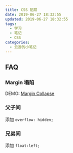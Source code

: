 ```yaml
---
title: CSS 陷阱
date: 2019-06-27 18:32:55
updated: 2019-06-27 18:32:55
tags:
  - 学习
  - 笔记
  - CSS
categories:
  - 云游的小笔记
---
```


<!-- more -->

## FAQ

### Margin 塌陷

DEMO: [Margin Collapse](https://codepen.io/YunYouJun/pen/WqXGpo)

### 父子间

添加 `overflow: hidden;`

### 兄弟间

添加 `float:left;`

